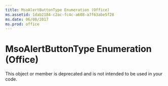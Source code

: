 ```yaml
---
title: MsoAlertButtonType Enumeration (Office)
ms.assetid: 1dab2184-c2ac-fc4c-a608-a7f63abe5f28
ms.date: 06/08/2017
ms.prod: office
---
```



# MsoAlertButtonType Enumeration (Office)

This object or member is deprecated and is not intended to be used in your code.


